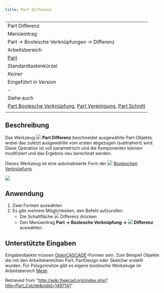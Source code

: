 ```yaml
---
title: Part Differenz
---
```

|  |
| --- |
| Part Differenz |
| Menüeintrag |
| Part → Boolesche Verknüpfungen → Differenz |
| Arbeitsbereich |
| [Part](/Part_Workbench/de "Part Workbench/de") |
| Standardtastenkürzel |
| *Keiner* |
| Eingeführt in Version |
| - |
| Siehe auch |
| [Part Boolesche Verknüpfung](/Part_Boolean/de "Part Boolean/de"), [Part Vereinigung](/Part_Fuse/de "Part Fuse/de"), [Part Schnitt](/Part_Common/de "Part Common/de") |
|  |

## Beschreibung

Das Werkzeug ![](/images/Part_Cut.svg) **Part Differenz** beschneidet ausgewählte Part-Objekte, wobei das zuletzt ausgewählte vom ersten abgezogen (subtrahiert) wird. Diese Operation ist voll parametrisch und die Komponenten können modifiziert und das Ergebnis neu berechnet werden.

Dieses Werkzeug ist eine automatisierte Form der ![](/images/Part_Booleans.svg) [Booleschen Verknüpfung](/Part_Boolean/de "Part Boolean/de").

![](/images/Part_Cut_01.png)

## Anwendung

1. Zwei Formen auswählen
2. Es gibt mehrere Möglichkeiten, den Befehl aufzurufen:
   * Die Schaltfläche ![](/images/Part_Cut.svg) Differenz drücken
   * Den Menüeintrag **Part → Boolesche Verknüpfung → ![](/images/Part_Cut.svg) Differenz** auswählen.

## Unterstützte Eingaben

Eingabeobjekte müssen [OpenCASCADE](/OpenCASCADE/de "OpenCASCADE/de")-Formen sein. Zum Beispiel Objekte die mit den Arbeitsbereichen Part, PartDesign oder Sketcher erstellt wurden. Für Polygonnetze gibt es eigene boolesche Werkzeuge im Arbeitsbereich [Mesh](/Mesh_Workbench/de "Mesh Workbench/de").

Retrieved from "<http://wiki.freecad.org/index.php?title=Part_Cut/de&oldid=1497141>"